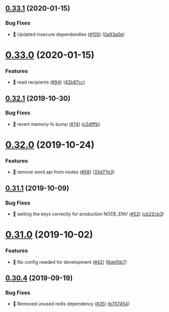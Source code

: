 ## [0.33.1](https://github.com/egendata/operator/compare/v0.33.0...v0.33.1) (2020-01-15)


### Bug Fixes

* 🐛 Updated insecure dependendies ([#105](https://github.com/egendata/operator/issues/105)) ([0a93a0e](https://github.com/egendata/operator/commit/0a93a0ebaeb0c5090a6f3a741b5e527f01a6e6ab))

# [0.33.0](https://github.com/egendata/operator/compare/v0.32.1...v0.33.0) (2020-01-15)


### Features

* 🎸 read recipients ([#94](https://github.com/egendata/operator/issues/94)) ([42b87cc](https://github.com/egendata/operator/commit/42b87cc5477e24c02893dcb481379ea5233f525e))

## [0.32.1](https://github.com/egendata/operator/compare/v0.32.0...v0.32.1) (2019-10-30)


### Bug Fixes

* 🐛 revert memory-fs bump ([#74](https://github.com/egendata/operator/issues/74)) ([c2dfffb](https://github.com/egendata/operator/commit/c2dfffba8017459daf6a5b8d30b9911d1c204950))

# [0.32.0](https://github.com/egendata/operator/compare/v0.31.1...v0.32.0) (2019-10-24)


### Features

* 🎸 remove word api from routes ([#58](https://github.com/egendata/operator/issues/58)) ([33d77e3](https://github.com/egendata/operator/commit/33d77e329076930ead22b7f6770a824409085c0c))

## [0.31.1](https://github.com/egendata/operator/compare/v0.31.0...v0.31.1) (2019-10-09)


### Bug Fixes

* 🐛 setting the keys correctly for production NODE_ENV ([#52](https://github.com/egendata/operator/issues/52)) ([cb22cb3](https://github.com/egendata/operator/commit/cb22cb3))

# [0.31.0](https://github.com/egendata/operator/compare/v0.30.4...v0.31.0) (2019-10-02)


### Features

* 🎸 No config needed for development ([#42](https://github.com/egendata/operator/issues/42)) ([8def0b7](https://github.com/egendata/operator/commit/8def0b7))

## [0.30.4](https://github.com/egendata/operator/compare/v0.30.3...v0.30.4) (2019-09-19)


### Bug Fixes

* 🐛 Removed unused redis dependency ([#35](https://github.com/egendata/operator/issues/35)) ([b707454](https://github.com/egendata/operator/commit/b707454))
